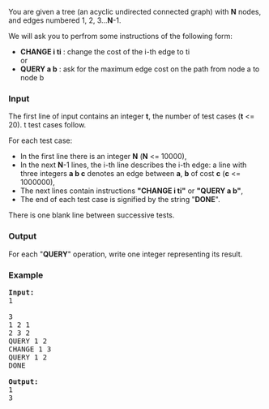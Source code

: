 <p>You are given a tree (an acyclic undirected connected graph) with <b>N</b> nodes, and edges numbered 1, 2, 3...<b>N</b>-1.
</p><p>We will ask you to perfrom some instructions of the following form:</p>
<ul>
<li><b>CHANGE i ti</b> : change the cost of the i-th edge to ti<br>
or
</li><li><b>QUERY a b</b> : ask for the maximum edge cost on the path from node a to node b
</li></ul>

<h3>Input</h3>
<p>The first line of input contains an integer <b>t</b>, the number of test cases (<b>t</b> &lt;= 20). t test cases follow.
</p><p>For each test case:</p> 
<ul>
<li>In the first line there is an integer <b>N</b> (<b>N</b> &lt;= 10000),
</li><li>In the next <b>N</b>-1 lines, the i-th line describes the i-th edge: a line with three integers <b>a b c</b> denotes an edge between <b>a</b>, <b>b</b> of cost <b>c</b> (<b>c</b> &lt;= 1000000),
</li><li>The next lines contain instructions <b>"CHANGE i ti"</b> or <b>"QUERY a b"</b>,
</li><li>The end of each test case is signified by the string "<b>DONE</b>".
</li></ul>
<p>There is one blank line between successive tests.

</p><h3>Output</h3>
<p>For each "<b>QUERY</b>" operation, write one integer representing its result.</p>

<h3>Example</h3>

<pre><b>Input:</b>
1

3
1 2 1
2 3 2
QUERY 1 2
CHANGE 1 3
QUERY 1 2
DONE

<b>Output:</b>
1
3
</pre>